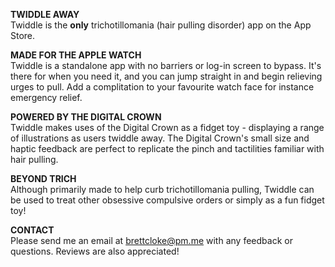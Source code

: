 **TWIDDLE AWAY**<br>
Twiddle is the **only** trichotillomania (hair pulling disorder) app on the App Store.

**MADE FOR THE APPLE WATCH**<br>
Twiddle is a standalone app with no barriers or log-in screen to bypass. 
It's there for when you need it, and you can jump straight in and begin relieving urges to pull. 
Add a complitation to your favourite watch face for instance emergency relief. 

**POWERED BY THE DIGITAL CROWN**<br>
Twiddle makes uses of the Digital Crown as a fidget toy - displaying a range of illustrations as users twiddle away.
The Digital Crown's small size and haptic feedback are perfect to replicate the pinch and tactilities familiar with hair pulling. 

**BEYOND TRICH**<br>
Although primarily made to help curb trichotillomania pulling, Twiddle can be used to treat other obsessive compulsive orders or simply as a fun fidget toy!

**CONTACT**<br>
Please send me an email at brettcloke@pm.me with any feedback or questions.
Reviews are also appreciated! 
